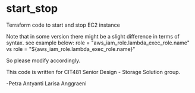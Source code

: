 # start_stop
Terraform code to start and stop EC2 instance

Note that in some version there might be a slight difference in terms of syntax.
see example below:
role = "aws_iam_role.lambda_exec_role.name" vs role = "${aws_iam_role.lambda_exec_role.name}"

So please modify accordingly.

This code is written for CIT481 Senior Design - Storage Solution group.

-Petra Antyanti Larisa Anggraeni
